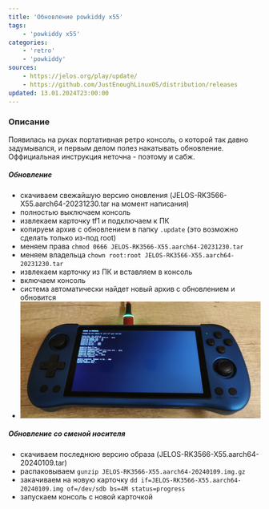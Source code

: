```yaml
---
title: 'Обновление powkiddy x55'
tags: 
    - 'powkiddy x55'
categories:
    - 'retro'
    - 'powkiddy'
sources:
    - https://jelos.org/play/update/
    - https://github.com/JustEnoughLinuxOS/distribution/releases
updated: 13.01.2024T23:00:00
---
```


### Описание
Появилась на руках портативная ретро консоль, о которой так давно задумывался, и первым делом полез накатывать обновление. Оффициальная инструкция неточна - поэтому и сабж.

##### Обновление
* скачиваем свежайшую версию оновления (JELOS-RK3566-X55.aarch64-20231230.tar на момент написания)
* полностью выключаем консоль
* извлекаем карточку tf1 и подключаем к ПК
* копируем архив с обновлением в папку `.update` (это возможно сделать только из-под root)
* меняем права `chmod 0666 JELOS-RK3566-X55.aarch64-20231230.tar`
* меняем владельца `chown root:root JELOS-RK3566-X55.aarch64-20231230.tar`
* извлекаем карточку из ПК и вставляем в консоль
* включаем консоль
* система автоматически найдет новый архив с обновлением и обновится
* ![результат](/images/2024.01.03-x55.jpg)


##### Обновление со сменой носителя
* скачиваем последнюю версию образа (JELOS-RK3566-X55.aarch64-20240109.tar)
* распаковываем `gunzip JELOS-RK3566-X55.aarch64-20240109.img.gz`
* закачиваем на новую карточку `dd if=JELOS-RK3566-X55.aarch64-20240109.img of=/dev/sdb bs=4M status=progress`
* запускаем консоль с новой карточкой